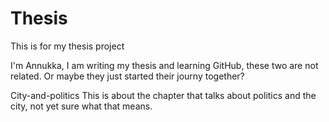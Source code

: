 # Thesis
This is for my thesis project


I'm Annukka, I am writing my thesis and learning GitHub, these two are not related. Or maybe they just started their journy together?

City-and-politics
This is about the chapter that talks about politics and the city, not yet sure what that means.

